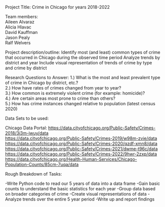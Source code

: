 Project Title: Crime in Chicago for years 2018-2022

Team members:   
Aileen Alvaraz   
Alicia Hlavac   
David Kauffman   
Jason Pealy   
Ralf Welvers

Project description/outline:
Identify most (and least) common types of crime that occurred in Chicago during the observed time period
Analyze trends by district and year
Include visual representation of trends of crime by type and crime by district

Research Questions to Answer:
1.) What is the most and least prevalent type of crime in Chicago by district, etc.?  
2.) How have rates of crimes changed from year to year?  
3.) How common is extremely violent crime (for example: homicide)?   
4.) Are certain areas most prone to crime than others?   
5.) How has crime instances changed relative to population (latest census 2020)

Data Sets to be used:

Chicago Data Portal:
https://data.cityofchicago.org/Public-Safety/Crimes-2018/3i3m-jwuy/data  
https://data.cityofchicago.org/Public-Safety/Crimes-2019/w98m-zvie/data  
https://data.cityofchicago.org/Public-Safety/Crimes-2020/qzdf-xmn8/data  
https://data.cityofchicago.org/Public-Safety/Crimes-2021/dwme-t96c/data  
https://data.cityofchicago.org/Public-Safety/Crimes-2022/9hwr-2zxp/data   
https://data.cityofchicago.org/Health-Human-Services/Chicago-Population-Counts/85cm-7uqa/data 

Rough Breakdown of Tasks:

-Write Python code to read our 5 years of data into a data frame
-Gain basic counts to understand the basic statistics for each year
-Group data based on broader categories of crime
-Create visual representations of data
-Analyze trends over the entire 5 year period
-Write up and report findings

